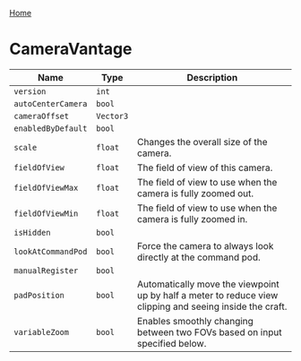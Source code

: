 [Home](https://wnp78.github.io/Sr2Xml/)

# CameraVantage


|Name|Type|Description|
|--|--|--|
|`version`|`int`||
|`autoCenterCamera`|`bool`||
|`cameraOffset`|`Vector3`||
|`enabledByDefault`|`bool`||
|`scale`|`float`|Changes the overall size of the camera.|
|`fieldOfView`|`float`|The field of view of this camera.|
|`fieldOfViewMax`|`float`|The field of view to use when the camera is fully zoomed out.|
|`fieldOfViewMin`|`float`|The field of view to use when the camera is fully zoomed in.|
|`isHidden`|`bool`||
|`lookAtCommandPod`|`bool`|Force the camera to always look directly at the command pod.|
|`manualRegister`|`bool`||
|`padPosition`|`bool`|Automatically move the viewpoint up by half a meter to reduce view clipping and seeing inside the craft.|
|`variableZoom`|`bool`|Enables smoothly changing between two FOVs based on input specified below.|


